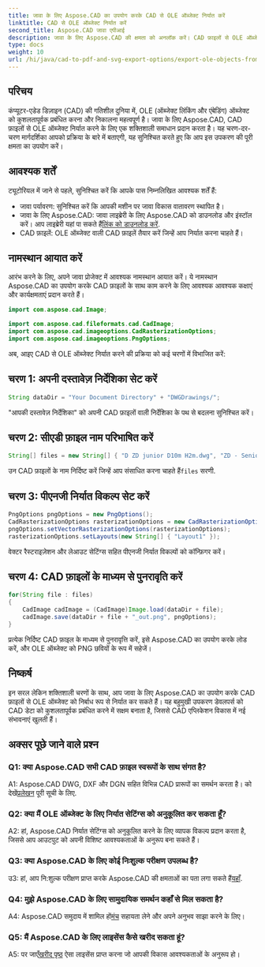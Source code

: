 ```yaml
---
title: जावा के लिए Aspose.CAD का उपयोग करके CAD से OLE ऑब्जेक्ट निर्यात करें
linktitle: CAD से OLE ऑब्जेक्ट निर्यात करें
second_title: Aspose.CAD जावा एपीआई
description: जावा के लिए Aspose.CAD की क्षमता को अनलॉक करें। CAD फ़ाइलों से OLE ऑब्जेक्ट को आसानी से निर्यात करें। निर्बाध सीएडी डेटा प्रबंधन के लिए अभी डाउनलोड करें।
type: docs
weight: 10
url: /hi/java/cad-to-pdf-and-svg-export-options/export-ole-objects-from-cad/
---
```

## परिचय

कंप्यूटर-एडेड डिज़ाइन (CAD) की गतिशील दुनिया में, OLE (ऑब्जेक्ट लिंकिंग और एंबेडिंग) ऑब्जेक्ट को कुशलतापूर्वक प्रबंधित करना और निकालना महत्वपूर्ण है। जावा के लिए Aspose.CAD, CAD फ़ाइलों से OLE ऑब्जेक्ट निर्यात करने के लिए एक शक्तिशाली समाधान प्रदान करता है। यह चरण-दर-चरण मार्गदर्शिका आपको प्रक्रिया के बारे में बताएगी, यह सुनिश्चित करते हुए कि आप इस उपकरण की पूरी क्षमता का उपयोग करें।

## आवश्यक शर्तें

ट्यूटोरियल में जाने से पहले, सुनिश्चित करें कि आपके पास निम्नलिखित आवश्यक शर्तें हैं:

- जावा पर्यावरण: सुनिश्चित करें कि आपकी मशीन पर जावा विकास वातावरण स्थापित है।
-  जावा के लिए Aspose.CAD: जावा लाइब्रेरी के लिए Aspose.CAD को डाउनलोड और इंस्टॉल करें। आप लाइब्रेरी यहां पा सकते हैं[लिंक को डाउनलोड करें](https://releases.aspose.com/cad/java/).
- CAD फ़ाइलें: OLE ऑब्जेक्ट वाली CAD फ़ाइलें तैयार करें जिन्हें आप निर्यात करना चाहते हैं।

## नामस्थान आयात करें

आरंभ करने के लिए, अपने जावा प्रोजेक्ट में आवश्यक नामस्थान आयात करें। ये नामस्थान Aspose.CAD का उपयोग करके CAD फ़ाइलों के साथ काम करने के लिए आवश्यक आवश्यक कक्षाएं और कार्यक्षमताएं प्रदान करते हैं।

```java
import com.aspose.cad.Image;

import com.aspose.cad.fileformats.cad.CadImage;
import com.aspose.cad.imageoptions.CadRasterizationOptions;
import com.aspose.cad.imageoptions.PngOptions;
```

अब, आइए CAD से OLE ऑब्जेक्ट निर्यात करने की प्रक्रिया को कई चरणों में विभाजित करें:

## चरण 1: अपनी दस्तावेज़ निर्देशिका सेट करें

```java
String dataDir = "Your Document Directory" + "DWGDrawings/";
```

"आपकी दस्तावेज़ निर्देशिका" को अपनी CAD फ़ाइलों वाली निर्देशिका के पथ से बदलना सुनिश्चित करें।

## चरण 2: सीएडी फ़ाइल नाम परिभाषित करें

```java
String[] files = new String[] { "D ZD junior D10m H2m.dwg", "ZD - Senior D6m H2m45.dwg" };
```

 उन CAD फ़ाइलों के नाम निर्दिष्ट करें जिन्हें आप संसाधित करना चाहते हैं`files` सरणी.

## चरण 3: पीएनजी निर्यात विकल्प सेट करें

```java
PngOptions pngOptions = new PngOptions();
CadRasterizationOptions rasterizationOptions = new CadRasterizationOptions();
pngOptions.setVectorRasterizationOptions(rasterizationOptions);
rasterizationOptions.setLayouts(new String[] { "Layout1" });
```

वेक्टर रैस्टराइज़ेशन और लेआउट सेटिंग्स सहित पीएनजी निर्यात विकल्पों को कॉन्फ़िगर करें।

## चरण 4: CAD फ़ाइलों के माध्यम से पुनरावृति करें

```java
for(String file : files)
{
    CadImage cadImage = (CadImage)Image.load(dataDir + file);
    cadImage.save(dataDir + file + "_out.png", pngOptions);
}
```

प्रत्येक निर्दिष्ट CAD फ़ाइल के माध्यम से पुनरावृत्ति करें, इसे Aspose.CAD का उपयोग करके लोड करें, और OLE ऑब्जेक्ट को PNG छवियों के रूप में सहेजें।

## निष्कर्ष

इन सरल लेकिन शक्तिशाली चरणों के साथ, आप जावा के लिए Aspose.CAD का उपयोग करके CAD फ़ाइलों से OLE ऑब्जेक्ट को निर्बाध रूप से निर्यात कर सकते हैं। यह बहुमुखी उपकरण डेवलपर्स को CAD डेटा को कुशलतापूर्वक प्रबंधित करने में सक्षम बनाता है, जिससे CAD एप्लिकेशन विकास में नई संभावनाएं खुलती हैं।

## अक्सर पूछे जाने वाले प्रश्न

### Q1: क्या Aspose.CAD सभी CAD फ़ाइल स्वरूपों के साथ संगत है?

 A1: Aspose.CAD DWG, DXF और DGN सहित विभिन्न CAD प्रारूपों का समर्थन करता है। को देखें[प्रलेखन](https://reference.aspose.com/cad/java/) पूरी सूची के लिए.

### Q2: क्या मैं OLE ऑब्जेक्ट के लिए निर्यात सेटिंग्स को अनुकूलित कर सकता हूँ?

A2: हां, Aspose.CAD निर्यात सेटिंग्स को अनुकूलित करने के लिए व्यापक विकल्प प्रदान करता है, जिससे आप आउटपुट को अपनी विशिष्ट आवश्यकताओं के अनुरूप बना सकते हैं।

### Q3: क्या Aspose.CAD के लिए कोई निःशुल्क परीक्षण उपलब्ध है?

 उ3: हां, आप नि:शुल्क परीक्षण प्राप्त करके Aspose.CAD की क्षमताओं का पता लगा सकते हैं[यहाँ](https://releases.aspose.com/).

### Q4: मुझे Aspose.CAD के लिए सामुदायिक समर्थन कहाँ से मिल सकता है?

 A4: Aspose.CAD समुदाय में शामिल हों[मंच](https://forum.aspose.com/c/cad/19) सहायता लेने और अपने अनुभव साझा करने के लिए।

### Q5: मैं Aspose.CAD के लिए लाइसेंस कैसे खरीद सकता हूं?

A5: पर जाएँ[खरीद पृष्ठ](https://purchase.aspose.com/buy) ऐसा लाइसेंस प्राप्त करना जो आपकी विकास आवश्यकताओं के अनुरूप हो।